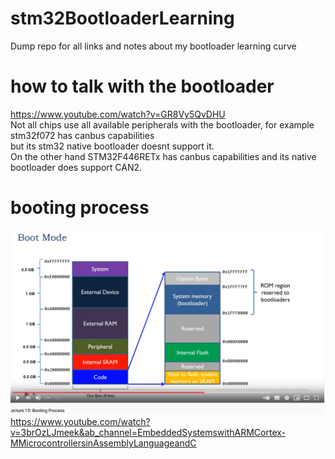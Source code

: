 # stm32BootloaderLearning
Dump repo for all links and notes about my bootloader learning curve

# how to talk with the bootloader     
https://www.youtube.com/watch?v=GR8Vy5QvDHU  
Not all chips use all available peripherals with the bootloader, for example stm32f072 has canbus capabilities  
but its stm32 native bootloader doesnt support it.  
On the other hand STM32F446RETx has canbus capabilities and its native bootloader does support CAN2.  


# booting process  
![Screenshot](images/bootmode_capture.PNG)
https://www.youtube.com/watch?v=3brOzLJmeek&ab_channel=EmbeddedSystemswithARMCortex-MMicrocontrollersinAssemblyLanguageandC
  
